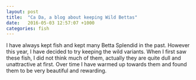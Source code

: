 ```yaml
---
layout: post
title:  "Ca Da, a blog about keeping Wild Bettas"
date:   2016-05-03 12:57:07 +1000
categories: fish
---
```


I have always kept fish and kept many Betta Splendid in the past. However this year, I have decided to try keeping the wild variants. When I first saw these fish, I did not think much of them, actually they are quite dull and unattractive at first. Over time I have warmed up towards them and found them to be very beautiful and rewarding.
